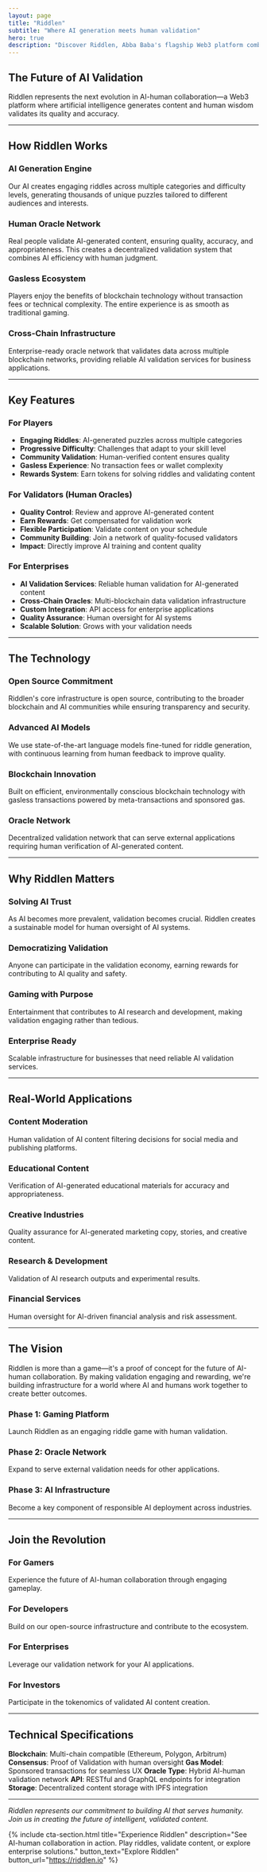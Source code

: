 ```yaml
---
layout: page
title: "Riddlen"
subtitle: "Where AI generation meets human validation"
hero: true
description: "Discover Riddlen, Abba Baba's flagship Web3 platform combining AI-generated riddles with human oracle validation in a gasless blockchain ecosystem."
---
```


## The Future of AI Validation

Riddlen represents the next evolution in AI-human collaboration—a Web3 platform where artificial intelligence generates content and human wisdom validates its quality and accuracy.

---

## How Riddlen Works

### AI Generation Engine
Our AI creates engaging riddles across multiple categories and difficulty levels, generating thousands of unique puzzles tailored to different audiences and interests.

### Human Oracle Network
Real people validate AI-generated content, ensuring quality, accuracy, and appropriateness. This creates a decentralized validation system that combines AI efficiency with human judgment.

### Gasless Ecosystem
Players enjoy the benefits of blockchain technology without transaction fees or technical complexity. The entire experience is as smooth as traditional gaming.

### Cross-Chain Infrastructure
Enterprise-ready oracle network that validates data across multiple blockchain networks, providing reliable AI validation services for business applications.

---

## Key Features

### For Players
- **Engaging Riddles**: AI-generated puzzles across multiple categories
- **Progressive Difficulty**: Challenges that adapt to your skill level
- **Community Validation**: Human-verified content ensures quality
- **Gasless Experience**: No transaction fees or wallet complexity
- **Rewards System**: Earn tokens for solving riddles and validating content

### For Validators (Human Oracles)
- **Quality Control**: Review and approve AI-generated content
- **Earn Rewards**: Get compensated for validation work
- **Flexible Participation**: Validate content on your schedule
- **Community Building**: Join a network of quality-focused validators
- **Impact**: Directly improve AI training and content quality

### For Enterprises
- **AI Validation Services**: Reliable human validation for AI-generated content
- **Cross-Chain Oracles**: Multi-blockchain data validation infrastructure
- **Custom Integration**: API access for enterprise applications
- **Quality Assurance**: Human oversight for AI systems
- **Scalable Solution**: Grows with your validation needs

---

## The Technology

### Open Source Commitment
Riddlen's core infrastructure is open source, contributing to the broader blockchain and AI communities while ensuring transparency and security.

### Advanced AI Models
We use state-of-the-art language models fine-tuned for riddle generation, with continuous learning from human feedback to improve quality.

### Blockchain Innovation
Built on efficient, environmentally conscious blockchain technology with gasless transactions powered by meta-transactions and sponsored gas.

### Oracle Network
Decentralized validation network that can serve external applications requiring human verification of AI-generated content.

---

## Why Riddlen Matters

### Solving AI Trust
As AI becomes more prevalent, validation becomes crucial. Riddlen creates a sustainable model for human oversight of AI systems.

### Democratizing Validation
Anyone can participate in the validation economy, earning rewards for contributing to AI quality and safety.

### Gaming with Purpose
Entertainment that contributes to AI research and development, making validation engaging rather than tedious.

### Enterprise Ready
Scalable infrastructure for businesses that need reliable AI validation services.

---

## Real-World Applications

### Content Moderation
Human validation of AI content filtering decisions for social media and publishing platforms.

### Educational Content
Verification of AI-generated educational materials for accuracy and appropriateness.

### Creative Industries
Quality assurance for AI-generated marketing copy, stories, and creative content.

### Research & Development
Validation of AI research outputs and experimental results.

### Financial Services
Human oversight for AI-driven financial analysis and risk assessment.

---

## The Vision

Riddlen is more than a game—it's a proof of concept for the future of AI-human collaboration. By making validation engaging and rewarding, we're building infrastructure for a world where AI and humans work together to create better outcomes.

### Phase 1: Gaming Platform
Launch Riddlen as an engaging riddle game with human validation.

### Phase 2: Oracle Network
Expand to serve external validation needs for other applications.

### Phase 3: AI Infrastructure
Become a key component of responsible AI deployment across industries.

---

## Join the Revolution

### For Gamers
Experience the future of AI-human collaboration through engaging gameplay.

### For Developers
Build on our open-source infrastructure and contribute to the ecosystem.

### For Enterprises
Leverage our validation network for your AI applications.

### For Investors
Participate in the tokenomics of validated AI content creation.

---

## Technical Specifications

**Blockchain**: Multi-chain compatible (Ethereum, Polygon, Arbitrum)
**Consensus**: Proof of Validation with human oversight
**Gas Model**: Sponsored transactions for seamless UX
**Oracle Type**: Hybrid AI-human validation network
**API**: RESTful and GraphQL endpoints for integration
**Storage**: Decentralized content storage with IPFS integration

---

*Riddlen represents our commitment to building AI that serves humanity. Join us in creating the future of intelligent, validated content.*

{% include cta-section.html
    title="Experience Riddlen"
    description="See AI-human collaboration in action. Play riddles, validate content, or explore enterprise solutions."
    button_text="Explore Riddlen"
    button_url="https://riddlen.io" %}